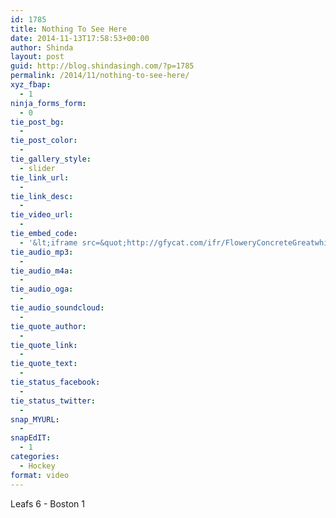 ```yaml
---
id: 1785
title: Nothing To See Here
date: 2014-11-13T17:58:53+00:00
author: Shinda
layout: post
guid: http://blog.shindasingh.com/?p=1785
permalink: /2014/11/nothing-to-see-here/
xyz_fbap:
  - 1
ninja_forms_form:
  - 0
tie_post_bg:
  - 
tie_post_color:
  - 
tie_gallery_style:
  - slider
tie_link_url:
  - 
tie_link_desc:
  - 
tie_video_url:
  - 
tie_embed_code:
  - '&lt;iframe src=&quot;http://gfycat.com/ifr/FloweryConcreteGreatwhiteshark&quot; frameborder=&quot;0&quot; scrolling=&quot;no&quot; width=&quot;722&quot; height=&quot;368&quot; style=&quot;-webkit-backface-visibility: hidden;-webkit-transform: scale(1);&quot; &gt;&lt;/iframe&gt;'
tie_audio_mp3:
  - 
tie_audio_m4a:
  - 
tie_audio_oga:
  - 
tie_audio_soundcloud:
  - 
tie_quote_author:
  - 
tie_quote_link:
  - 
tie_quote_text:
  - 
tie_status_facebook:
  - 
tie_status_twitter:
  - 
snap_MYURL:
  - 
snapEdIT:
  - 1
categories:
  - Hockey
format: video
---
```

Leafs 6 - Boston 1